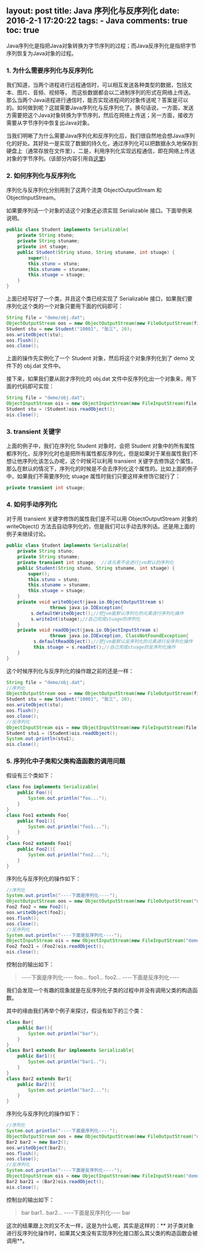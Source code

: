 layout: post
title: Java 序列化与反序列化
date: 2016-2-1 17:20:22
tags: 
	- Java
comments: true
toc: true
---

Java序列化是指把Java对象转换为字节序列的过程；而Java反序列化是指把字节序列恢复为Java对象的过程。

### **1. 为什么需要序列化与反序列化** ###

我们知道，当两个进程进行远程通信时，可以相互发送各种类型的数据，包括文本、图片、音频、视频等， 而这些数据都会以二进制序列的形式在网络上传送。那么当两个Java进程进行通信时，能否实现进程间的对象传送呢？答案是可以的。如何做到呢？这就需要Java序列化与反序列化了。换句话说，一方面，发送方需要把这个Java对象转换为字节序列，然后在网络上传送；另一方面，接收方需要从字节序列中恢复出Java对象。<!--more-->

当我们明晰了为什么需要Java序列化和反序列化后，我们很自然地会想Java序列化的好处。其好处一是实现了数据的持久化，通过序列化可以把数据永久地保存到硬盘上（通常存放在文件里），二是，利用序列化实现远程通信，即在网络上传送对象的字节序列。(该部分内容引用自[这里](http://blog.csdn.net/wangloveall/article/details/7992448))

### **2. 如何序列化与反序列化** ###

序列化与反序列化分别用到了这两个流类 ObjectOutputStream 和 ObjectInputStream。

如果要序列话一个对象的话这个对象还必须实现 Serializable 接口。下面举例来说明。

```java
public class Student implements Serializable{
	private String stuno;
	private String stuname;
	private int stuage;  
	public Student(String stuno, String stuname, int stuage) {
		super();
		this.stuno = stuno;
		this.stuname = stuname;
		this.stuage = stuage;
	}
}
```

上面已经写好了一个类，并且这个类已经实现了 Serializable 接口，如果我们要序列化这个类的一个对象只要用下面的代码即可：

```java
String file = "demo/obj.dat";
ObjectOutputStream oos = new ObjectOutputStream(new FileOutputStream(file));
Student stu = new Student("10001", "张三", 20);
oos.writeObject(stu);
oos.flush();
oos.close();
```

上面的操作先实例化了一个 Student 对象，然后将这个对象序列化到了 demo 文件下的 obj.dat 文件中。

接下来，如果我们要从刚才序列化的 obj.dat 文件中反序列化出一个对象来，用下面的代码即可实现：
```java
String file = "demo/obj.dat";
ObjectInputStream ois = new ObjectInputStream(new FileInputStream(file));
Student stu = (Student)ois.readObject();
ois.close();
```

### **3. transient 关键字** ###

上面的例子中，我们在序列化 Student 对象时，会把 Student 对象中的所有属性都序列化，反序列化时也是把所有属性都反序列化，但是如果对于某些属性我们不想让他序列化该怎么办呢，这个时候可以利用 transient 关键字去修饰这个属性，那么在默认的情况下，序列化的时候是不会去序列化这个属性的。比如上面的例子中，如果我们不需要序列化 stuage 属性时我们只要这样来修饰它就行了：
```java
private transient int stuage;  
```

### **4. 如何手动序列化** ###

对于用 transient 关键字修饰的属性我们是不可以用 ObjectOutputStream 对象的 writeObject() 方法去自动序列化的，但是我们可以手动去序列话。还是用上面的例子来继续讨论。
```java
public class Student implements Serializable{
	private String stuno;
	private String stuname;
	private transient int stuage;  //该元素不会进行jvm默认的序列化
	public Student(String stuno, String stuname, int stuage) {
		super();
		this.stuno = stuno;
		this.stuname = stuname;
		this.stuage = stuage;
	}
	private void writeObject(java.io.ObjectOutputStream s)
		        throws java.io.IOException{
		 s.defaultWriteObject();//把jvm能默认序列化的元素进行序列化操作
		 s.writeInt(stuage);//自己完成stuage的序列化
	}
	private void readObject(java.io.ObjectInputStream s)
		        throws java.io.IOException, ClassNotFoundException{
		  s.defaultReadObject();//把jvm能默认反序列化的元素进行反序列化操作
		  this.stuage = s.readInt();//自己完成stuage的反序列化操作
	}
}
```

这个时候序列化与反序列化的操作跟之前的还是一样：
```java
String file = "demo/obj.dat";
//序列化
ObjectOutputStream oos = new ObjectOutputStream(new FileOutputStream(file));
Student stu = new Student("10001", "张三", 20);
oos.writeObject(stu);
oos.flush();
oos.close();
//反序列化
ObjectInputStream ois = new ObjectInputStream(new FileInputStream(file));
Student stu1 = (Student)ois.readObject();
System.out.println(stu1);
ois.close();
```

### **5. 序列化中子类和父类构造函数的调用问题** ###

假设有三个类如下：
```java
class Foo implements Serializable{	
	public Foo(){
		System.out.println("foo...");
	}
}
class Foo1 extends Foo{
	public Foo1(){
		System.out.println("foo1...");
	}
}
class Foo2 extends Foo1{
	public Foo2(){
		System.out.println("foo2...");
	}
}
```

序列化与反序列化的操作如下：

```java
//序列化
System.out.println("----下面是序列化----");
ObjectOutputStream oos = new ObjectOutputStream(new FileOutputStream("demo/obj1.dat"));
Foo2 foo2 = new Foo2();
oos.writeObject(foo2);
oos.flush();
oos.close();
//反序列化
System.out.println("----下面是反序列化----");
ObjectInputStream ois = new ObjectInputStream(new FileInputStream("demo/obj1.dat"));
Foo2 foo21 = (Foo2)ois.readObject();
ois.close();
```
控制台的输出如下：
> ----下面是序列化----
foo...
foo1...
foo2...
----下面是反序列化----

我们会发现一个有趣的现象就是在反序列化子类的过程中并没有调用父类的构造函数。

其中的缘由我们再举个例子来探讨，假设有如下的三个类：
```java
class Bar{
	public Bar(){
		System.out.println("bar");
	}
}
class Bar1 extends Bar implements Serializable{
	public Bar1(){
		System.out.println("bar1..");
	}
}
class Bar2 extends Bar1{
	public Bar2(){
		System.out.println("bar2...");
	}
}
```

序列化与反序列化的操作如下：

```java
//序列化
System.out.println("----下面是序列化----");
ObjectOutputStream oos = new ObjectOutputStream(new FileOutputStream("demo/obj1.dat"));
Bar2 bar2 = new Bar2();
oos.writeObject(bar2);
oos.flush();
oos.close();
//反序列化
System.out.println("----下面是反序列化----");
ObjectInputStream ois = new ObjectInputStream(new FileInputStream("demo/obj1.dat"));
Bar2 bar21 = (Bar2)ois.readObject();
ois.close();
```

控制台的输出如下：
> bar
bar1..
bar2...
----下面是反序列化----
bar

这次的结果跟上次的又不太一样，这是为什么呢，其实是这样的：** 对子类对象进行反序列化操作时，如果其父类没有实现序列化接口那么其父类的构造函数会被调用**。